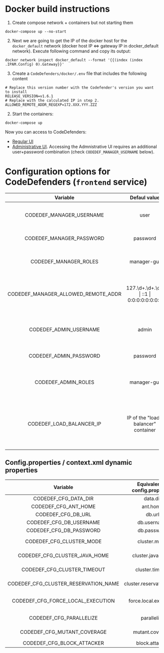 # Docker build instructions
1. Create compose network + containers but not starting them
```
docker-compose up --no-start
```
2. Next we are going to get the IP of the docker host for the ```docker_default``` network (docker host IP <=> gateway IP in docker_default network). Execute following command and copy its output:
```
docker network inspect docker_default --format '{{(index (index .IPAM.Config) 0).Gateway}}'
```
3. Create a ```CodeDefenders/docker/.env``` file that includes the following content
```
# Replace this version number with the Codefender's version you want to install
RELEASE_VERSION=v1.6.1
# Replace with the calculated IP in step 2.
ALLOWED_REMOTE_ADDR_REGEXP=172.XXX.YYY.ZZZ
```
2. Start the containers:
```
docker-compose up
```

Now you can access to CodeDefenders:
- [Regular UI](http://localhost/codedefenders)
- [Administrative UI](http://localhost/codedefenders/admin). Accessing the Admnistrative UI requires an additional user+password combination (check ```CODEDEF_MANAGER_USERNAME``` below).

# Configuration options for CodeDefenders (```frontend``` service)

| Variable                            | Defaul value | Meaning |
| :---:                               |    :----:    | :---: |
| CODEDEF_MANAGER_USERNAME            | user         | Username for the [Apache Tomcat manager](https://tomcat.apache.org/tomcat-9.0-doc/manager-howto.html#Configuring_Manager_Application_Access) |
| CODEDEF_MANAGER_PASSWORD            | password     | Apache Tomcat manager user password |
| CODEDEF_MANAGER_ROLES               | manager-gui  | Roles asigned to the Apache Tomcat manager user |
| CODEDEF_MANAGER_ALLOWED_REMOTE_ADDR | 127.\d+.\d+.\d+ &#124; ::1 &#124; 0:0:0:0:0:0:0:1                                      | [Regular expression to check allowed IPs for Apache Tomcat manager](https://tomcat.apache.org/tomcat-9.0-doc/config/valve.html#Remote_Address_Valve) |
| CODEDEF_ADMIN_USERNAME              | admin        | Username used to access CodeDefenders administrative interface |
| CODEDEF_ADMIN_PASSWORD              | password     | CodeDefenders administrative user password |
| CODEDEF_ADMIN_ROLES                 | manager-gui  | Roles asigned to the CodeDefenders administrative user |
| CODEDEF_LOAD_BALANCER_IP            | IP of the "load-balancer" container | IP of the load-balancer use for CodeDefenders. This IP is configured as an [Apache Tomcat remote trusted proxy](https://tomcat.apache.org/tomcat-9.0-doc/config/valve.html#Remote_IP_Valve). |

## Config.properties / context.xml dynamic properties
| Variable                             | Equivalent in config.properties | Defaul value                  | Meaning |
| :---:                                | :----:                          | :---:                         | :---: |
| CODEDEF_CFG_DATA_DIR                 | data.dir                        | /codedefenders                | The main Code Defenders folder. |
| CODEDEF_CFG_ANT_HOME                 | ant.home                        | /usr                          | Location of Ant command. |
| CODEDEF_CFG_DB_URL                   | db.url                          | jdbc:mysql://db:3306/defender | JDBC url to connect MySQL server. |
| CODEDEF_CFG_DB_USERNAME              | db.username                     | defender                      | Database user name |
| CODEDEF_CFG_DB_PASSWORD              | db.password                     | defender                      | Database password |
| CODEDEF_CFG_CLUSTER_MODE             | cluster.mode                    | disabled                      | Execute tests in cluster mode (SLURM) (see src/main/java/org/codedefenders/execution/AntRunner.java). |
| CODEDEF_CFG_CLUSTER_JAVA_HOME        | cluster.java.home               |                               | Java Home on cluster (see src/main/java/org/codedefenders/execution/AntRunner.java). |
| CODEDEF_CFG_CLUSTER_TIMEOUT          | cluster.timeout                 |                               | SLURM Job timeout (see src/main/java/org/codedefenders/execution/AntRunner.java). |
| CODEDEF_CFG_CLUSTER_RESERVATION_NAME | cluster.reservation.name        |                               | SLURM reservation name (see src/main/java/org/codedefenders/execution/AntRunner.java). |
| CODEDEF_CFG_FORCE_LOCAL_EXECUTION    | force.local.execution           | enabled                       | Force compilation and testing of original version on the local machine (see src/main/java/org/codedefenders/execution/AntRunner.java). |
| CODEDEF_CFG_PARALLELIZE              | parallelize                     | enabled                       | Parallelize Ant task execution (see src/main/java/org/codedefenders/execution/KillMap.java). |
| CODEDEF_CFG_MUTANT_COVERAGE          | mutant.coverage                 | enabled                       | Skip tests on mutants that are not covered (see src/main/java/org/codedefenders/execution/KillMap.java). |
| CODEDEF_CFG_BLOCK_ATTACKER           | block.attacker                  | enabled                       | Block the attackers if there are pending equivalence duels. |



